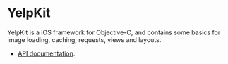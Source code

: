 # YelpKit

YelpKit is a iOS framework for Objective-C, and contains some basics for image loading, caching, requests, views and layouts.

- [API documentation](http://yelp.github.com/YelpKit/).
